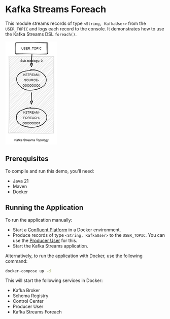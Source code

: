 # Kafka Streams Foreach

This module streams records of type `<String, KafkaUser>` from the `USER_TOPIC` and logs each record to the console.
It demonstrates how to use the Kafka Streams DSL `foreach()`.

![topology.png](topology.png)

## Prerequisites

To compile and run this demo, you’ll need:

- Java 21
- Maven
- Docker

## Running the Application

To run the application manually:

- Start a [Confluent Platform](https://docs.confluent.io/platform/current/quickstart/ce-docker-quickstart.html#step-1-download-and-start-cp) in a Docker environment.
- Produce records of type `<String, KafkaUser>` to the `USER_TOPIC`. You can use the [Producer User](../specific-producers/kafka-streams-producer-user) for this.
- Start the Kafka Streams application.

Alternatively, to run the application with Docker, use the following command:

```bash
docker-compose up -d
```

This will start the following services in Docker:

- Kafka Broker
- Schema Registry
- Control Center
- Producer User
- Kafka Streams Foreach
